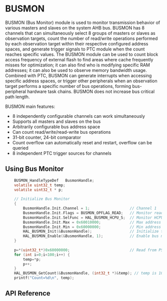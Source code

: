# BUSMON

BUSMON (Bus Monitor) module is used to monitor transmission behavior of various masters and slaves on the system AHB bus. BUSMON has 8 channels that can simultaneously select 8 groups of masters or slaves as observation targets, count the number of read/write operations performed by each observation target within their respective configured address spaces, and generate trigger signals to PTC module when the count reaches specific values.
The BUSMON module can be used to count block access frequency of external flash to find areas where cache frequently misses for optimization; it can also find who is modifying specific RAM addresses; it can also be used to observe memory bandwidth usage. Combined with PTC, BUSMON can generate interrupts when accessing specific address spaces, or trigger other peripherals when an observation target performs a specific number of bus operations, forming bus-peripheral hardware task chains.
BUSMON does not increase bus critical path length.

BUSMON main features:<br>	
- 8 independently configurable channels can work simultaneously <br>
- Supports all masters and slaves on the bus <br>
- Arbitrarily configurable bus address space <br>
- Can count read/write/read-write bus operations<br>
- 31-bit counter, 24-bit comparator<br>
- Count overflow can automatically reset and restart, overflow can be queried<br>
- 8 independent PTC trigger sources for channels<br>

## Using Bus Monitor

```c
    BUSMON_HandleTypeDef   BusmonHandle;
    volatile uint32_t temp;
    volatile uint32_t * p;
    
    // Initialize Bus Monitor
	{ 	
        BusmonHandle.Init.Channel = 1;                  // Channel 1
        BusmonHandle.Init.Flags = BUSMON_OPFLAG_READ;   // Monitor read activity only
        BusmonHandle.Init.SelFunc = HAL_BUSMON_HCPU_S;  // Monitor HCPU BUS SLAVE
        BusmonHandle.Init.Max = 0x60010000;             // Max address range
        BusmonHandle.Init.Min = 0x60000000;             // Min address range
        HAL_BUSMON_Init(&BusmonHandle);                 // Initialize the busmon
        HAL_BUSMON_Enable(&BusmonHandle, 1);            // Enable bus monitor
	}
    
    p=*(uint32_t*)0x60000000;                           // Read from PSRAM between 0x60000000-0x60010000 100 times                    
    for (int i=0;i<100;i++) {       
        temp=*p;
        p++;
    }
    HAL_BUSMON_GetCount(&BusmonHandle, (int32_t *)&temp); // temp is 100.   
    printf("Count=%d\n", temp);
```

## API Reference
[](../api/hal/busmon.md)
